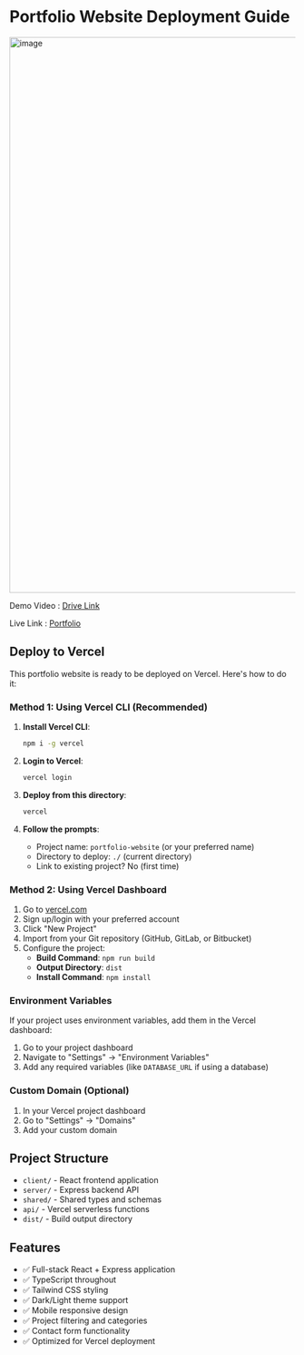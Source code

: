 # Portfolio Website Deployment Guide
<img width="1901" height="977" alt="image" src="https://github.com/user-attachments/assets/6fcccbd4-9e0e-43a1-85d1-5b5e1401b6ca" />

Demo Video : [Drive Link](https://drive.google.com/file/d/1WpmqHqZtBwkKbvIYbbHmKRePBMKqJ2uF/view?usp=sharing)

Live Link : [Portfolio](https://my-portfolio-rosy-pi-17.vercel.app/)
## Deploy to Vercel

This portfolio website is ready to be deployed on Vercel. Here's how to do it:

### Method 1: Using Vercel CLI (Recommended)

1. **Install Vercel CLI**:
   ```bash
   npm i -g vercel
   ```

2. **Login to Vercel**:
   ```bash
   vercel login
   ```

3. **Deploy from this directory**:
   ```bash
   vercel
   ```

4. **Follow the prompts**:
   - Project name: `portfolio-website` (or your preferred name)
   - Directory to deploy: `./` (current directory)
   - Link to existing project? No (first time)

### Method 2: Using Vercel Dashboard

1. Go to [vercel.com](https://vercel.com)
2. Sign up/login with your preferred account
3. Click "New Project"
4. Import from your Git repository (GitHub, GitLab, or Bitbucket)
5. Configure the project:
   - **Build Command**: `npm run build`
   - **Output Directory**: `dist`
   - **Install Command**: `npm install`

### Environment Variables

If your project uses environment variables, add them in the Vercel dashboard:

1. Go to your project dashboard
2. Navigate to "Settings" → "Environment Variables"
3. Add any required variables (like `DATABASE_URL` if using a database)

### Custom Domain (Optional)

1. In your Vercel project dashboard
2. Go to "Settings" → "Domains"
3. Add your custom domain

## Project Structure

- `client/` - React frontend application
- `server/` - Express backend API
- `shared/` - Shared types and schemas
- `api/` - Vercel serverless functions
- `dist/` - Build output directory

## Features

- ✅ Full-stack React + Express application
- ✅ TypeScript throughout
- ✅ Tailwind CSS styling
- ✅ Dark/Light theme support
- ✅ Mobile responsive design
- ✅ Project filtering and categories
- ✅ Contact form functionality
- ✅ Optimized for Vercel deployment

